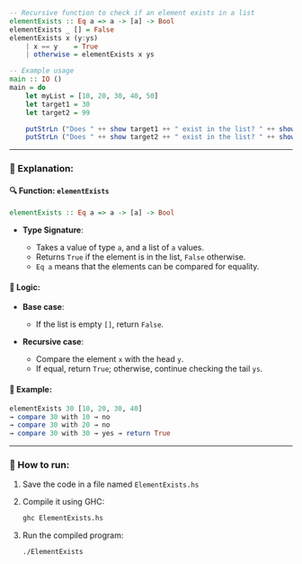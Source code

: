 ```haskell
-- Recursive function to check if an element exists in a list
elementExists :: Eq a => a -> [a] -> Bool
elementExists _ [] = False
elementExists x (y:ys)
    | x == y    = True
    | otherwise = elementExists x ys

-- Example usage
main :: IO ()
main = do
    let myList = [10, 20, 30, 40, 50]
    let target1 = 30
    let target2 = 99

    putStrLn ("Does " ++ show target1 ++ " exist in the list? " ++ show (elementExists target1 myList))
    putStrLn ("Does " ++ show target2 ++ " exist in the list? " ++ show (elementExists target2 myList))
```

---

### 📘 Explanation:

#### 🔍 Function: `elementExists`

```haskell
elementExists :: Eq a => a -> [a] -> Bool
```

* **Type Signature**:

  * Takes a value of type `a`, and a list of `a` values.
  * Returns `True` if the element is in the list, `False` otherwise.
  * `Eq a` means that the elements can be compared for equality.

#### 🔁 Logic:

* **Base case**:

  * If the list is empty `[]`, return `False`.
* **Recursive case**:

  * Compare the element `x` with the head `y`.
  * If equal, return `True`; otherwise, continue checking the tail `ys`.

#### 🧠 Example:

```haskell
elementExists 30 [10, 20, 30, 40]
→ compare 30 with 10 → no
→ compare 30 with 20 → no
→ compare 30 with 30 → yes → return True
```

---

### 🧪 How to run:

1. Save the code in a file named `ElementExists.hs`
2. Compile it using GHC:

   ```bash
   ghc ElementExists.hs
   ```
3. Run the compiled program:

   ```bash
   ./ElementExists
